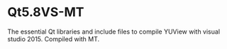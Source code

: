 # Qt5.8VS-MT
The essential Qt libraries and include files to compile YUView with visual studio 2015. Compiled with MT.
